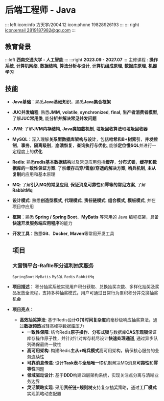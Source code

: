 # 后端工程师 - Java

::: left
icon:info 方天宇/2004.12
icon:phone 19828926193
:::
::: right
[icon:email 2819187982@qq.com](https://qiufeng.blue)
:::

## 教育背景

:::left
**西南交通大学 - 人工智能**
:::
:::right
**2023.09 - 2027.07**
:::
主修课程 : **操作系统**, **计算机网络**, **数据结构**, **算法分析与设计**, **计算机组成原理**, **数据库原理**, **机器学习**

## 技能

- **Java基础**：熟悉**Java基础知识**，熟悉**Java集合框架**

- **JUC并发编程**: 熟悉**JMM**, **volatile**, **synchronized**, **final**, **生产者消费者模型**, 了解**JUC常用类**, 能**分析并解决常见并发问题**

- **JVM**: 了解**JVM内存结构**, **Java类加载机制**, **垃圾回收算法**和**垃圾回收器**

- **MySQL**：深入理解**关系型数据库架构与设计**，包括**哈希和B+树索引**，**并发控制**，**事务**，**隔离级别**，**崩溃恢复**，**查询执行与优化**, 能够**定位慢SQL**并进行一定程度上的**优化**

- **Redis**: 熟悉**redis基本数据结构**以及常见应用包括**缓存**，**分布式锁**，**缓存和数据库的一致性保证方案**. 了解**缓存击穿/雪崩/穿透的解决方案**, **哨兵机制**, **主从复制**的应用和基本原理

- **MQ**: 了解**引入MQ的常见应用**, **保证消息可靠性**和**幂等的常见方案**, 了解**RabbitMq**

- **设计模式**: 熟悉**创造型模式**, **代理模式**, **责任链模式**, **组合模式**, **模板模式**, 并在项目中应用

- **框架**：熟悉 **Spring / Spring Boot**、**MyBatis** 等常用的 Java 编程框架，具备**快速开发服务端应用程序**的能力

- **开发工具**：熟悉**Git**、**Docker**, **Maven**等常用开发工具
  
  ## 项目
  
  ### 大营销平台-Raflle积分返利抽奖服务
  
  `SpringBoot` `MyBatis` `MySQL` `Redis` `RabbitMq`

- **项目描述**：
    积分抽奖系统实现用户积分获取、兑换抽奖次数、多样化抽奖及奖品发放全流程，支持多种抽奖模式，用户可通过日常行为累积积分并兑换抽奖机会

- **项目亮点**：

  - **高效抽奖算法**: 基于Redis设计**O(1)时间复杂度**的毫秒级响应抽奖算法，通过**数据预热**减轻高峰期数据库压力
	- **一致性保障**: 结合Redis**原子操作**、**分布式锁**与数据库**CAS乐观锁**保证库存操作原子性，并针对针对库存耗尽设计**快速处理通道**, 通过异步队列确保最终一致性
	- **高可用架构**: 构建Redis**主从+哨兵模式**高可用架构，确保核心服务的业务连续性
	- **可靠消息传递**: 设计**Task表**与**全局唯一ID**机制解决MQ消息**可靠性**和**幂等性**问题
	- **领域驱动设计**: 基于**DDD**构建四层架构系统，实现关注点分离与清晰业务边界
	- **灵活策略实现**: 采用**责任链+规则树**支持复杂抽奖策略，通过**工厂模式**实现策略动态配置
